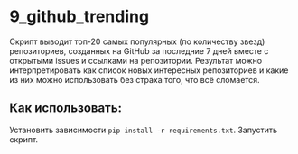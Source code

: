 # 9_github_trending
Cкрипт выводит топ-20 самых популярных (по количеству звезд) репозиториев, созданных на GitHub за последние 7 дней вместе с открытыми issues и ссылками на репозитории. Результат можно интерпретировать как список новых интересных репозиториев и какие из них можно использовать без страха того, что всё сломается.

## Как использовать:
Установить зависимости `pip install -r requirements.txt`. Запустить скрипт.
